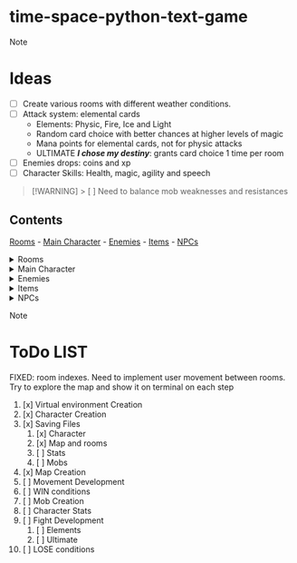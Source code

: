 # **time-space-python-text-game**

> [!NOTE]
>
> # Ideas
>
> - [ ] Create various rooms with different weather conditions.
> - [ ] Attack system: elemental cards
>   - Elements: Physic, Fire, Ice and Light
>   - Random card choice with better chances at higher levels of magic
>   - Mana points for elemental cards, not for physic attacks
>   - ULTIMATE _**I chose my destiny**_: grants card choice 1 time per room
> - [ ] Enemies drops: coins and xp
> - [ ] Character Skills: Health, magic, agility and speech

> [!WARNING] > [ ] Need to balance mob weaknesses and resistances

<!-- CONTENT SECTION -->

## Contents

[Rooms](#rooms) -
[Main Character](#main-character) -
[Enemies](#enemies) -
[Items](#items) -
[NPCs](#npcs)

<!-- ROOMS SECTION-->
<details>
<summary>Rooms</summary>

# Rooms

- [ ] START:
- [ ] END:
  - [ ] Opened by condition (key, lever or RoomClear)
- [ ] GENERAL:
  - [ ] Snow:
  - [ ] Sand:
  - [ ] Oasis:
  - NPCs: [Merchant](#merchant) and [Fortune Teller](#fortuneteller)
  - [ ] Empty room:
  - NPCs: Merchant
  </details>

<!-- CHARACTER SECTION -->
<details>
<summary>Main Character</summary>

## Main Character

### Stats

> Given points initially 5

- Health (1-5): 5 life points pr/upgrade
- Agility (1-3): Enchances chances of avoid attacks and getting off fights
- Magic (1-5): Increases chances of card choice
- Speech (1-3): Increases chances on trading and conversations with NPCs

</details>

<!-- ENEMIES SECTION -->
<details>
<summary>Enemies</summary>

## Enemies

- Bandits
  - **Weaknesses**: Fire
  - **Resistances**: Light
- Skeletons
  - **Weaknesses**: Light
  - **Resistances**: Physic
- Ice monsters
  - **Weaknesses**: Fire
  - **Resistances**: Ice, Physic
- Zombies
  - **Weaknesses**: Fire
  - **Resistances**: None
  </details>

<!-- ITEMS SECTION -->
<details>
<summary>Items</summary>

## Items

- Torch
- Sword
- Shield
- Backpack
- Greatsword
- Bow and Arrows

</details>

<!-- NPCs SECTION -->
<details>
<summary>NPCs</summary>

## NPCs

- ### Merchant
- ### Fortune Teller
</details>

> [!NOTE]
>
> # ToDo LIST
>
> FIXED: room indexes. Need to implement user movement between rooms. Try to explore the map and show it on terminal on each step
>
> 1. [x] Virtual environment Creation
> 1. [x] Character Creation
> 1. [x] Saving Files
>    1. [x] Character
>    1. [x] Map and rooms
>    1. [ ] Stats
>    1. [ ] Mobs
> 1. [x] Map Creation
> 1. [ ] Movement Development
> 1. [ ] WIN conditions
> 1. [ ] Mob Creation
> 1. [ ] Character Stats
> 1. [ ] Fight Development
>    1. [ ] Elements
>    1. [ ] Ultimate
> 1. [ ] LOSE conditions
